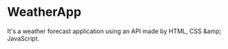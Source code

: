 # WeatherApp
It's a weather forecast application using an API made by HTML, CSS &amp;amp; JavaScript.
